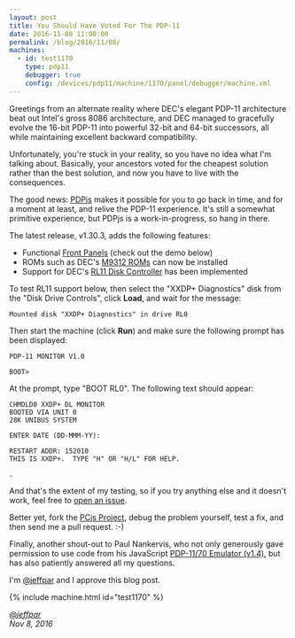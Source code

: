 ```yaml
---
layout: post
title: You Should Have Voted For The PDP-11
date: 2016-11-08 11:00:00
permalink: /blog/2016/11/08/
machines:
  - id: test1170
    type: pdp11
    debugger: true
    config: /devices/pdp11/machine/1170/panel/debugger/machine.xml
---
```


Greetings from an alternate reality where DEC's elegant PDP-11 architecture beat out Intel's gross 8086 architecture,
and DEC managed to gracefully evolve the 16-bit PDP-11 into powerful 32-bit and 64-bit successors, all while maintaining
excellent backward compatibility.
 
Unfortunately, you're stuck in your reality, so you have no idea what I'm talking about.  Basically, your ancestors voted
for the cheapest solution rather than the best solution, and now you have to live with the consequences.

The good news: [PDPjs](/devices/pdp11/machine/1170/panel/debugger/) makes it possible for you to go back in time, and for a moment at least,
and relive the PDP-11 experience.  It's still a somewhat primitive experience, but PDPjs is a work-in-progress, so hang in
there.

The latest release, v1.30.3, adds the following features:

- Functional [Front Panels](/devices/pdp11/panel/1170/#front-panel-basics) (check out the demo below)
- ROMs such as DEC's [M9312 ROMs](/devices/pdp11/rom/M9312/) can now be installed
- Support for DEC's [RL11 Disk Controller](/devices/pdp11/rl11/) has been implemented

To test RL11 support below, then select the "XXDP+ Diagnostics" disk from the "Disk Drive Controls",
click **Load**, and wait for the message:

	Mounted disk "XXDP+ Diagnostics" in drive RL0

Then start the machine (click **Run**) and make sure the following prompt has been displayed:

	PDP-11 MONITOR V1.0
	
	BOOT> 

At the prompt, type "BOOT RL0".  The following text should appear:

	CHMDLD0 XXDP+ DL MONITOR
	BOOTED VIA UNIT 0
	28K UNIBUS SYSTEM
	
	ENTER DATE (DD-MMM-YY): 

	RESTART ADDR: 152010
	THIS IS XXDP+.  TYPE "H" OR "H/L" FOR HELP.
	
	.

And that's the extent of my testing, so if you try anything else and it doesn't work, feel free to
[open an issue](https://github.com/jeffpar/pcjs/issues).

Better yet, fork the [PCjs Project](https://github.com/jeffpar/pcjs), debug the problem yourself, test a fix,
and then send me a pull request.  :-)

Finally, another shout-out to Paul Nankervis, who not only generously gave permission
to use code from his JavaScript [PDP-11/70 Emulator (v1.4)](http://skn.noip.me/pdp11/pdp11.html), but has also patiently
answered all my questions.

I'm [@jeffpar](http://jeffpar.com) and I approve this blog post.

{% include machine.html id="test1170" %}

*[@jeffpar](http://jeffpar.com)*  
*Nov 8, 2016*
